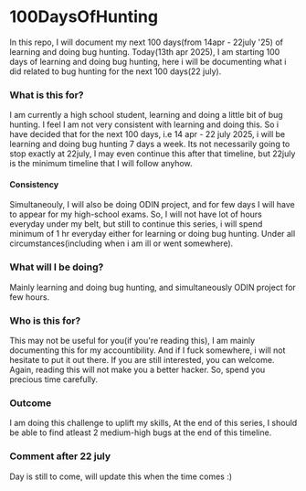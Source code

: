# 100DaysOfHunting
In this repo, I will document my next 100 days(from 14apr - 22july '25) of learning and doing bug hunting.
Today(13th apr 2025), I am starting 100 days of learning and doing bug hunting, here i will be documenting what i did related to bug hunting for the next 100 days(22 july).
### What is this for?
I am currently a high school student, learning and doing a little bit of bug hunting. I feel I am not very consistent with learning and doing this. 
So i have decided that for the next 100 days, i.e 14 apr - 22 july 2025, i will be learning and doing bug hunting 7 days a week.
Its not necessarily going to stop exactly at 22july, I may even continue this after that timeline, but 22july is the minimum timeline that I will follow anyhow.
#### Consistency
Simultaneouly, I will also be doing ODIN project, and for few days I will have to appear for my high-school exams.
So, I will not have lot of hours everyday under my belt, but still to continue this series, i will spend minimum of 1 hr everyday either for learning or doing bug hunting. Under all circumstances(including when i am ill or went somewhere). 

### What will I be doing?
Mainly learning and doing bug hunting, and simultaneously ODIN project for few hours.

### Who is this for?
This may not be useful for you(if you're reading this), I am mainly documenting this for my accountibility. 
And if I fuck somewhere, i will not hesitate to put it out there.
If you are still interested, you can welcome.
Again, reading this will not make you a better hacker.
So, spend you precious time carefully.

### Outcome
I am doing this challenge to uplift my skills, At the end of this series, I should be able to find atleast 2 medium-high bugs at the end of this timeline.

### Comment after 22 july
Day is still to come, will update this when the time comes :)
